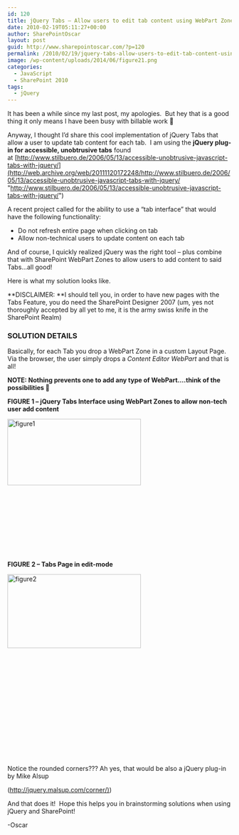 ```yaml
---
id: 120
title: jQuery Tabs – Allow users to edit tab content using WebPart Zones
date: 2010-02-19T05:11:27+00:00
author: SharePointOscar
layout: post
guid: http://www.sharepointoscar.com/?p=120
permalink: /2010/02/19/jquery-tabs-allow-users-to-edit-tab-content-using-webpart-zones/
image: /wp-content/uploads/2014/06/figure21.png
categories:
  - JavaScript
  - SharePoint 2010
tags:
  - jQuery
---
```

It has been a while since my last post, my apologies.  But hey that is a good thing it only means I have been busy with billable work 🙂

Anyway, I thought I’d share this cool implementation of jQuery Tabs that allow a user to update tab content for each tab.  I am using the **jQuery plug-in for accessible, unobtrusive tabs** found at [http://www.stilbuero.de/2006/05/13/accessible-unobtrusive-javascript-tabs-with-jquery/](http://web.archive.org/web/20111120172248/http://www.stilbuero.de/2006/05/13/accessible-unobtrusive-javascript-tabs-with-jquery/ "http://www.stilbuero.de/2006/05/13/accessible-unobtrusive-javascript-tabs-with-jquery/")

A recent project called for the ability to use a “tab interface” that would have the following functionality:

  * Do not refresh entire page when clicking on tab
  * Allow non-technical users to update content on each tab

And of course, I quickly realized jQuery was the right tool &#8211; plus combine that with SharePoint WebPart Zones to allow users to add content to said Tabs…all good!

Here is what my solution looks like.

**DISCLAIMER: **I should tell you, in order to have new pages with the Tabs Feature, you do need the SharePoint Designer 2007 (um, yes not thoroughly accepted by all yet to me, it is the army swiss knife in the SharePoint Realm)

### SOLUTION DETAILS

Basically, for each Tab you drop a WebPart Zone in a custom Layout Page.  Via the browser, the user simply drops a _Content Editor WebPart_ and that is all!

**NOTE: Nothing prevents one to add any type of WebPart….think of the possibilities 🙂**

**FIGURE 1 – jQuery Tabs Interface using WebPart Zones to allow non-tech user add content**

[<img class="alignleft size-medium wp-image-123" alt="figure1" src="http://www.sharepointoscar.com/wp-content/uploads/2014/06/figure12-300x149.png" width="300" height="149" srcset="http://www.sharepointoscar.com/wp-content/uploads/2014/06/figure12-300x149.png 300w, http://www.sharepointoscar.com/wp-content/uploads/2014/06/figure12-220x109.png 220w, http://www.sharepointoscar.com/wp-content/uploads/2014/06/figure12.png 644w" sizes="(max-width: 300px) 100vw, 300px" />](http://www.sharepointoscar.com/wp-content/uploads/2014/06/figure12.png)

&nbsp;

&nbsp;

&nbsp;

&nbsp;

&nbsp;

**FIGURE 2 – Tabs Page in edit-mode**

[<img class="alignleft size-medium wp-image-122" alt="figure2" src="http://www.sharepointoscar.com/wp-content/uploads/2014/06/figure21-300x166.png" width="300" height="166" srcset="http://www.sharepointoscar.com/wp-content/uploads/2014/06/figure21-300x166.png 300w, http://www.sharepointoscar.com/wp-content/uploads/2014/06/figure21-220x122.png 220w, http://www.sharepointoscar.com/wp-content/uploads/2014/06/figure21.png 644w" sizes="(max-width: 300px) 100vw, 300px" />](http://www.sharepointoscar.com/wp-content/uploads/2014/06/figure21.png)

&nbsp;

&nbsp;

&nbsp;

&nbsp;

&nbsp;

&nbsp;

&nbsp;

&nbsp;

Notice the rounded corners??? Ah yes, that would be also a jQuery plug-in by Mike Alsup

([http://jquery.malsup.com/corner/)](http://web.archive.org/web/20111120172248/http://jquery.malsup.com/corner/))

And that does it!  Hope this helps you in brainstorming solutions when using jQuery and SharePoint!

-Oscar

&nbsp;